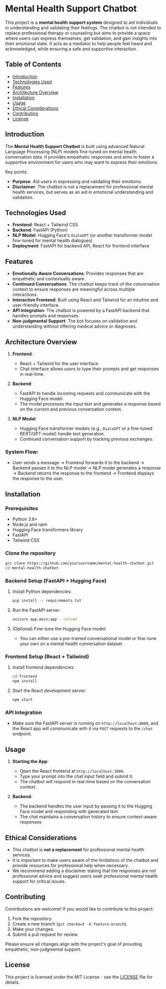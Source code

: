 # Mental Health Support Chatbot

This project is a **mental health support system** designed to aid individuals in understanding and validating their feelings. The chatbot is not intended to replace professional therapy or counseling but aims to provide a space where users can express themselves, get validation, and gain insights into their emotional state. It acts as a mediator to help people feel heard and acknowledged, while ensuring a safe and supportive interaction.

## Table of Contents

- [Introduction](#introduction)
- [Technologies Used](#technologies-used)
- [Features](#features)
- [Architecture Overview](#architecture-overview)
- [Installation](#installation)
- [Usage](#usage)
- [Ethical Considerations](#ethical-considerations)
- [Contributing](#contributing)
- [License](#license)

## Introduction

The **Mental Health Support Chatbot** is built using advanced Natural Language Processing (NLP) models fine-tuned on mental health conversation data. It provides empathetic responses and aims to foster a supportive environment for users who may want to express their emotions.

Key points:

- **Purpose**: Aid users in expressing and validating their emotions.
- **Disclaimer**: The chatbot is not a replacement for professional mental health services, but serves as an aid in emotional understanding and validation.

## Technologies Used

- **Frontend**: React + Tailwind CSS
- **Backend**: FastAPI (Python)
- **NLP Model**: Hugging Face's `DialoGPT` (or another transformer model fine-tuned for mental health dialogues)
- **Deployment**: FastAPI for backend API, React for frontend interface

## Features

- **Emotionally Aware Conversations**: Provides responses that are empathetic and contextually aware.
- **Continued Conversations**: The chatbot keeps track of the conversation context to ensure responses are meaningful across multiple interactions.
- **Interactive Frontend**: Built using React and Tailwind for an intuitive and user-friendly interface.
- **API Integration**: The chatbot is powered by a FastAPI backend that handles prompts and responses.
- **Non-judgmental Support**: The bot focuses on validation and understanding without offering medical advice or diagnoses.

## Architecture Overview

1. **Frontend**:
   - React + Tailwind for the user interface.
   - Chat interface allows users to type their prompts and get responses in real-time.
2. **Backend**:

   - FastAPI to handle incoming requests and communicate with the Hugging Face model.
   - The model processes the input text and generates a response based on the current and previous conversation context.

3. **NLP Model**:
   - Hugging Face transformer models (e.g., `DialoGPT` or a fine-tuned BERT/GPT model) handle text generation.
   - Continued conversation support by tracking previous exchanges.

### System Flow:

- User sends a message → Frontend forwards it to the backend → Backend passes it to the NLP model → NLP model generates a response → Backend returns the response to the frontend → Frontend displays the response to the user.

## Installation

### Prerequisites

- Python 3.8+
- Node.js and npm
- Hugging Face transformers library
- FastAPI
- Tailwind CSS

### Clone the repository

```bash
git clone https://github.com/yourusername/mental-health-chatbot.git
cd mental-health-chatbot
```

### Backend Setup (FastAPI + Hugging Face)

1. Install Python dependencies:

   ```bash
   pip install -r requirements.txt
   ```

2. Run the FastAPI server:

   ```bash
   uvicorn app.main:app --reload
   ```

3. (Optional) Fine-tune the Hugging Face model:
   - You can either use a pre-trained conversational model or fine-tune your own on a mental health conversation dataset.

### Frontend Setup (React + Tailwind)

1. Install frontend dependencies:

   ```bash
   cd frontend
   npm install
   ```

2. Start the React development server:
   ```bash
   npm start
   ```

### API Integration

- Make sure the FastAPI server is running on `http://localhost:8000`, and the React app will communicate with it via `POST` requests to the `/chat` endpoint.

## Usage

1. **Starting the App**:

   - Open the React frontend at `http://localhost:3000`.
   - Type your prompt into the chat input field and submit it.
   - The chatbot will respond in real-time based on the conversation context.

2. **Backend**:
   - The backend handles the user input by passing it to the Hugging Face model and responding with generated text.
   - The chat maintains a conversation history to ensure context-aware responses.

## Ethical Considerations

- This chatbot is **not a replacement** for professional mental health services.
- It is important to make users aware of the limitations of the chatbot and provide resources for professional help when necessary.
- We recommend adding a disclaimer stating that the responses are not professional advice and suggest users seek professional mental health support for critical issues.

## Contributing

Contributions are welcome! If you would like to contribute to this project:

1. Fork the repository.
2. Create a new branch (`git checkout -b feature-branch`).
3. Make your changes.
4. Submit a pull request for review.

Please ensure all changes align with the project's goal of providing empathetic, non-judgmental support.

## License

This project is licensed under the MIT License - see the [LICENSE](LICENSE) file for details.
